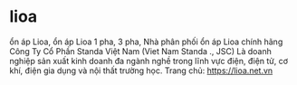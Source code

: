 # lioa
ổn áp Lioa, ổn áp Lioa 1 pha, 3 pha, Nhà phân phối ổn áp Lioa chính hãng
Công Ty Cổ Phần Standa Việt Nam (Viet Nam Standa ., JSC) Là doanh nghiệp sản xuất kinh doanh đa ngành nghề trong lĩnh vực điện, điện tử, cơ khí, điện gia dụng và nội thất trường học.
Trang chủ: https://lioa.net.vn
